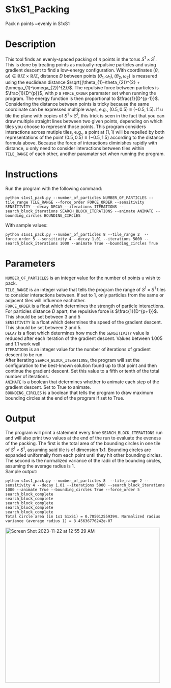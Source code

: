# S1xS1_Packing
 Pack n points ~evenly in S1xS1

 # Description
 This tool finds an evenly-spaced packing of $n$ points in the torus $S^{1} \times S^{1}$. This is done by treating points as mutually-repulsive particles and using gradient descent to find a low-energy configuration. With coordinates $`(\theta,\omega) \in \mathbb{R}/\mathbb{Z} \times \mathbb{R}/\mathbb{Z}`$, distance $D$ between points $`(\theta_{1},\omega_{1}),(\theta_{2},\omega_{2})`$ is measured using the euclidean distance $\sqrt{(\theta_{1}-\theta_{2})^{2} + (\omega_{1}-\omega_{2})^{2}}$. The repulsive force between particles is $\frac{1}{D^{p}}$, with $p$ a `FORCE_ORDER` paramater set when running the program. The energy function is then proportional to $\frac{1}{D^{p-1}}$. Considering the distance between points is tricky because the same coordinate can be expressed multiple ways, e.g., $`(0.5,0.5)\equiv(-0.5,1.5)`$. If u tile the plane with copies of $S^{1} \times S^{1}$, this trick is seen in the fact that you can draw multiple straight lines between two given points, depending on which tiles you choose to represent those points. This program considers interactions across mutiple tiles, e.g., a point at $`(1,1)`$ will be repelled by both representations of the point $`(0.5,0.5)\equiv(-0.5,1.5)`$ according to the distance formula above. Because the force of interactions diminishes rapidly with distance, u only need to consider interactions between tiles within `TILE_RANGE` of each other, another paramater set when running the program.

 # Instructions
 Run the program with the following command:  
 ```
 python s1xs1_pack.py --number_of_particles NUMBER_OF_PARTICLES --tile_range TILE_RANGE --force_order FORCE_ORDER --sensitivity SENSITIVITY --decay DECAY --iterations ITERATIONS --search_block_iterations SEARCH_BLOCK_ITERATIONS --animate ANIMATE --bounding_circles BOUNDING_CIRCLES
```  
 With sample values:  
 ```
 python s1xs1_pack.py --number_of_particles 8 --tile_range 2  --force_order 5 --sensitivity 4 --decay 1.01 --iterations 5000 --search_block_iterations 1000 --animate True --bounding_circles True
```

 # Parameters
`NUMBER_OF_PARTICLES` is an integer value for the number of points u wish to pack.  
`TILE_RANGE` is an integer value that tells the program the range of $S^{1} \times S^{1}$ tiles to consider interactions between. If set to 1, only particles from the same or adjacent tiles will influence eachother.  
`FORCE_ORDER` is a float which determines the strength of particle interactions. For particles distance $D$ apart, the repulsive force is $\frac{1}{D^{p+1}}$. This should be set between 3 and 5  
`SENSITIVITY` is a float which determines the speed of the gradient descent. This should be set between 2 and 5.  
`DECAY` is a float which determines how much the `SENSITIVITY` value is reduced after each iteration of the gradient descent. Values between 1.005 and 1.1 work well  
`ITERATIONS` is an integer value for the number of iterations of gradient descent to be run.  
After iterating `SEARCH_BLOCK_ITERATIONS`, the program will set the configuration to the best-known solution found up to that point and then continue the gradient descent. Set this value to a fifth or tenth of the total number of iterations.  
`ANIMATE` is a boolean that determines whether to animate each step of the gradient descent. Set to True to animate.  
`BOUNDING_CIRCLES` is a boolean that tells the program to draw maximum bounding circles at the end of the program if set to True.

# Output
The program will print a statement every time `SEARCH_BLOCK_ITERATIONS` run and will also print two values at the end of the run to evaluate the eveness of the packing. The first is the total area of the bounding circles in one tile of $S^{1} \times S^{1}$, assuming said tile is of dimension 1x1. Bounding circles are expanded uniformally from each point until they hit other bounding circles. The second is the normalized variance of the radii of the bounding circles, assuming the average radius is 1.  
Sample output:  
```
python s1xs1_pack.py --number_of_particles 8  --tile_range 2 --sensitivity 4 --decay 1.01 --iterations 5000 --search_block_iterations 1000 --animate True --bounding_circles True --force_order 5
search_block_complete
search_block_complete
search_block_complete
search_block_complete
search_block_complete
Total circle area (in 1x1 S1xS1) = 0.785012559394. Normalized radius variance (average radius 1) = 3.45636776242e-07
```
<img width="486" alt="Screen Shot 2023-11-22 at 12 55 29 AM" src="https://github.com/ms-dolecki/S1xS1_Packing/assets/151703986/c878c396-afb3-451e-823c-faa35983989b">

